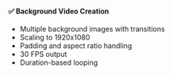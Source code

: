 #### ✅ Background Video Creation
- Multiple background images with transitions
- Scaling to 1920x1080
- Padding and aspect ratio handling
- 30 FPS output
- Duration-based looping
